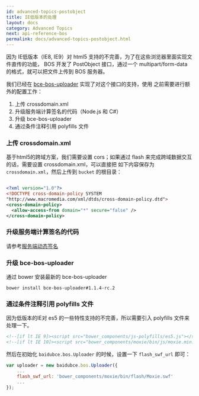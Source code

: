 ```yaml
---
id: advanced-topics-postobject
title: IE低版本的处理
layout: docs
category: Advanced Topics
next: api-reference-bos
permalink: docs/advanced-topics-postobject.html
---
```


因为 IE低版本（IE8, IE9）对 html5 支持的不完善，为了在这些浏览器里面实现文件直传的功能，
BOS 开发了 PostObject 接口，通过一个 multipart/form-data 的格式，就可以把文件上传到 BOS 服务器。

我们已经在 [bce-bos-uploader](http://leeight.github.io/bce-bos-uploader/) 实现了对这个接口的支持，使用
之前需要进行额外的配置工作：

1. 上传 crossdomain.xml
2. 升级服务端计算签名的代码（Node.js 和 C#）
3. 升级 bce-bos-uploader
4. 通过条件注释引用 polyfills 文件

### 上传 crossdomain.xml

基于html5的跨域方案，我们需要设置 cors；如果通过 flash 来完成跨域数据交互的话，需要设置 crossdomain.xml，可以直接把
如下内容保存为 `crossdomain.xml`，然后上传到 `bucket` 的根目录：

```xml

<?xml version="1.0"?>
<!DOCTYPE cross-domain-policy SYSTEM
"http://www.macromedia.com/xml/dtds/cross-domain-policy.dtd">
<cross-domain-policy>
  <allow-access-from domain="*" secure="false" />
</cross-domain-policy>
```

### 升级服务端计算签名的代码

请参考[服务端动态签名](advanced-topics-server-signature)

### 升级 bce-bos-uploader

通过 bower 安装最新的 bce-bos-uploader

```
bower install bce-bos-uploader#1.1.4-rc.2
```

### 通过条件注释引用 polyfills 文件

因为低版本的IE对 es5 的一些特性支持的不完善，所以需要引入 polyfills 文件来处理一下。

```html
<!--[if lt IE 9]><script src="bower_components/js-polyfills/es5.js"></script><![endif]-->
<!--[if lt IE 10]><script src="bower_components/moxie/bin/js/moxie.min.js"></script><![endif]-->
```

然后在初始化 `baidubce.bos.Uploader` 的时候，设置一下 `flash_swf_url` 即可：

```js
var uploader = new baidubce.bos.Uploader({
    ...
    flash_swf_url: 'bower_components/moxie/bin/flash/Moxie.swf'
    ...
});
```
